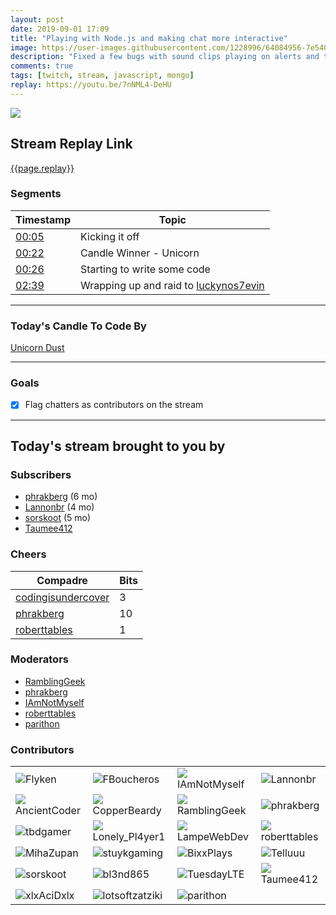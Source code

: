 ```yaml
---
layout: post
date: 2019-09-01 17:09
title: "Playing with Node.js and making chat more interactive"
image: https://user-images.githubusercontent.com/1228996/64084956-7e540480-ccf5-11e9-8ec0-72a0d750574a.png
description: "Fixed a few bugs with sound clips playing on alerts and tracking chat in MongoDB"
comments: true
tags: [twitch, stream, javascript, mongo]
replay: https://youtu.be/7nNML4-DeHU
---
```


<img src="{{page.image}}"/>

## Stream Replay Link

[{{page.replay}}]({{page.replay}})

<!--more-->

### Segments

| Timestamp | Topic
| ---       | ---
| [00:05]({{page.replay}}?t=600)      | Kicking it off          |
| [00:22]({{page.replay}}?t=1324.056) | Candle Winner - Unicorn |
| [00:26]({{page.replay}}?t=1615.302) | Starting to write some code |
| [02:39]({{page.replay}}?t=9578.431) | Wrapping up and raid to [luckynos7evin](https://twitch.tv/luckynos7evin) |

---

### Today's Candle To Code By

[Unicorn Dust](https://amzn.to/320cEn1)

---

### Goals

- [x] Flag chatters as contributors on the stream

---

## Today's stream brought to you by

### Subscribers

- [phrakberg](https://twitch.tv/phrakberg) (6 mo)
- [Lannonbr](https://twitch.tv/lannonbr) (4 mo)
- [sorskoot](https://twitch.tv/sorskoot) (5 mo)
- [Taumee412](https://twitch.tv/taumee412)

### Cheers

| Compadre            | Bits        |
| ---                 | ---         |
| [codingisundercover](https://twitch.tv/codingisundercover) | 3 |
| [phrakberg](https://twitch.tv/phrakberg) | 10 |
| [roberttables](https://twitch.tv/roberttables) | 1 |

### Moderators

- [RamblingGeek](https://twitch.tv/ramblinggeek)
- [phrakberg](https://twitch.tv/phrakberg)
- [IAmNotMyself](https://twitch.tv/iamnotmyself)
- [roberttables](https://twitch.tv/roberttables)
- [parithon](https://twitch.tv/parithon)

### Contributors

<table class="users">
  <tbody>
    <tr>
      <td><img class="profile" src="https://static-cdn.jtvnw.net/jtv_user_pictures/908fd818-1fbe-4b44-8633-dfc6bec175c9-profile_image-300x300.png"/><span>Flyken</span></td>
      <td><img class="profile" src="https://static-cdn.jtvnw.net/jtv_user_pictures/3bdd5c96-e43c-4745-b3fc-d969f8f55121-profile_image-300x300.jpeg"/><span>FBoucheros</span></td>
      <td><img class="profile" src="https://static-cdn.jtvnw.net/jtv_user_pictures/20bd3f0a-ce68-4f5c-a9bf-f61b950be3d2-profile_image-300x300.png"/><span>IAmNotMyself</span></td>
      <td><img class="profile" src="https://static-cdn.jtvnw.net/jtv_user_pictures/8e4eab31-0a66-4b1a-a0df-ca962e4a9b8e-profile_image-300x300.jpeg"/><span>Lannonbr</span></td>
    </tr>
    <tr>
<td><img class="profile" src="https://static-cdn.jtvnw.net/jtv_user_pictures/f5373f0e-4fa8-4d90-8303-12c47001c08f-profile_image-300x300.jpeg"/><span>AncientCoder</span></td>
<td><img class="profile" src="https://static-cdn.jtvnw.net/jtv_user_pictures/926c0d6b-bc04-4dba-88a6-915dc6c6bb54-profile_image-300x300.png"/><span>CopperBeardy</span></td>
<td><img class="profile" src="https://static-cdn.jtvnw.net/jtv_user_pictures/a390873e-0dff-4ae6-a798-93c1e9516616-profile_image-300x300.png"/><span>RamblingGeek</span></td>
<td><img class="profile" src="https://static-cdn.jtvnw.net/jtv_user_pictures/3c435956-3fc3-4ccd-bac5-1c4e1671500b-profile_image-300x300.png"/><span>phrakberg</span></td>
    </tr>
    <tr>
<td><img class="profile" src="https://static-cdn.jtvnw.net/jtv_user_pictures/1e60395d-4246-4690-b486-40ebb3c8b00b-profile_image-300x300.png"/><span>tbdgamer</span></td>
<td><img class="profile" src="https://static-cdn.jtvnw.net/jtv_user_pictures/ae01250c-087b-4745-8bff-745731ce30da-profile_image-300x300.png"/><span>Lonely_Pl4yer1</span></td>
<td><img class="profile" src="https://static-cdn.jtvnw.net/jtv_user_pictures/16707a2a-fcac-48ec-b40d-6d6916162dcc-profile_image-300x300.png"/><span>LampeWebDev</span></td>
<td><img class="profile" src="https://static-cdn.jtvnw.net/jtv_user_pictures/6654d342-e3b6-45c4-83fe-32b523bdc7e2-profile_image-300x300.png"/><span>roberttables</span></td>
    </tr>
    <tr>
<td><img class="profile" src="https://static-cdn.jtvnw.net/jtv_user_pictures/7b926973-80d1-4ce5-9f1d-9153390a8d9c-profile_image-300x300.png"/><span>MihaZupan</span></td>
<td><img class="profile" src="https://static-cdn.jtvnw.net/jtv_user_pictures/9b76630d-fce3-46b9-a230-4fb0b20de988-profile_image-300x300.png"/><span>stuykgaming</span></td>
<td><img class="profile" src="https://static-cdn.jtvnw.net/jtv_user_pictures/095ad31c-6075-40b9-ad89-be9a01a0bf58-profile_image-300x300.png"/><span>BixxPlays</span></td>
<td><img class="profile" src="https://static-cdn.jtvnw.net/user-default-pictures/bb97f7e6-f11a-4194-9708-52bf5a5125e8-profile_image-300x300.jpg"/><span>Telluuu</span></td>
    </tr>
    <tr>
<td><img class="profile" src="https://static-cdn.jtvnw.net/jtv_user_pictures/958a22b1-e9e5-4390-8843-98d9def72a35-profile_image-300x300.png"/><span>sorskoot</span></td>
<td><img class="profile" src="https://static-cdn.jtvnw.net/user-default-pictures/bb97f7e6-f11a-4194-9708-52bf5a5125e8-profile_image-300x300.jpg"/><span>bl3nd865</span></td>
<td><img class="profile" src="https://static-cdn.jtvnw.net/jtv_user_pictures/tuesdaylte-profile_image-e422319120e08c90-300x300.jpeg"/><span>TuesdayLTE</span></td>
<td><img class="profile" src="https://static-cdn.jtvnw.net/user-default-pictures/bb97f7e6-f11a-4194-9708-52bf5a5125e8-profile_image-300x300.jpg"/><span>Taumee412</span></td>
    </tr>
    <tr>
<td><img class="profile" src="https://static-cdn.jtvnw.net/jtv_user_pictures/xlxacidxlx-profile_image-c2e051db5e04a5ae-300x300.png"/><span>xlxAciDxlx</span></td>
<td><img class="profile" src="https://static-cdn.jtvnw.net/user-default-pictures/b83b1794-7df9-4878-916c-88c2ad2e4f9f-profile_image-300x300.jpg"/><span>lotsoftzatziki</span></td>
<td><img class="profile" src="https://static-cdn.jtvnw.net/jtv_user_pictures/abd243dc-3790-4a73-b7b4-1269f89ce083-profile_image-300x300.png"/><span>parithon</span></td>
    </tr>
  </tbody>
</table>
